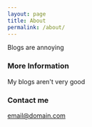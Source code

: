 ```yaml
---
layout: page
title: About
permalink: /about/
---
```


Blogs are annoying

### More Information
My blogs aren't very good

### Contact me

[email@domain.com](mailto:email@domain.com)
